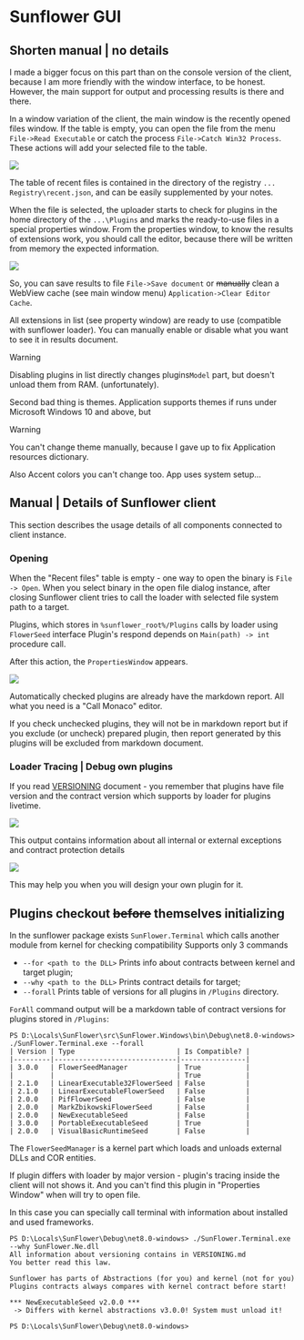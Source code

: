 # Sunflower GUI

## Shorten manual | no details 

I made a bigger focus on this part than on the console version of the client, because I am more friendly with the window interface, to be honest. However, the main support for output and processing results is there and there.

In a window variation of the client, the main window is the recently opened files window. If the table is empty, you can open the file from the menu `File->Read Executable` or catch the process `File->Catch Win32 Process`. These actions will add your selected file to the table.

<img src="assets/mainwnd.png">

The table of recent files is contained in the directory of the registry  `... Registry\recent.json`, and can be easily supplemented by your notes.

When the file is selected, the uploader starts to check for plugins in the home directory of the `...\Plugins` and marks the ready-to-use files in a special properties window.
From the properties window, to know the results of extensions work, you should call the editor, because there will be written from memory the expected information. 

<img src="assets/mdbook.png">

So, you can save results to file `File->Save document` or ~~manually~~ clean a WebView cache (see main window menu) `Application->Clear Editor Cache`.

All extensions in list (see property window) are ready to use (compatible with sunflower loader). You can manually enable or disable what you want to see it in results document.

> [!WARNING]
> Disabling plugins in list directly changes plugins`Model` part,  but doesn't unload them from RAM. (unfortunately).

Second bad thing is themes. Application supports themes if runs under Microsoft Windows 10 and above, but

> [!WARNING]
> You can't change theme manually, because I gave up to fix Application resources dictionary.

Also Accent colors you can't change too. App uses system setup...

## Manual | Details of Sunflower client
This section describes the usage details of all components connected to
client instance.

### Opening

When the "Recent files" table is empty - one way to 
open the binary is `File -> Open`. When you select binary in the 
open file dialog instance, after closing Sunflower client tries to call the loader with selected file system path to a target.

Plugins, which stores in `%sunflower_root%/Plugins` calls by loader using
`FlowerSeed` interface 
Plugin's respond depends on `Main(path) -> int` procedure call.  

After this action, the `PropertiesWindow` appears.

<img src="assets/preresult.png">

Automatically checked plugins are already have the markdown report.
All what you need is a "Call Monaco" editor.

If you check unchecked plugins, they will not be in markdown report but
if you exclude (or uncheck) prepared plugin, then report generated by this
plugins will be excluded from markdown document.

### Loader Tracing | Debug own plugins

If you read [VERSIONING](VERSIONING.md) document - you remember that
plugins have file version and the contract version which supports
by loader for plugins livetime.

<img src="assets/tracing.png">

This output contains information about all internal or 
external exceptions and contract protection details

<img src="assets/tracing console.png">

This may help you when you will design your own plugin for it.

## Plugins checkout ~~before~~ themselves initializing

In the sunflower package exists `SunFlower.Terminal` which
calls another module from kernel for checking compatibility
Supports only 3 commands
 - `--for <path to the DLL>` Prints info about contracts between kernel and target plugin;
 - `--why <path to the DLL>` Prints contract details for target;
 - `--forall` Prints table of versions for all plugins in `/Plugins` directory.

`ForAll` command output will be a markdown table of contract versions
for plugins stored in `/Plugins`: 
```
PS D:\Locals\SunFlower\src\SunFlower.Windows\bin\Debug\net8.0-windows> ./SunFlower.Terminal.exe --forall
| Version | Type                         | Is Compatible? |
|---------|------------------------------|----------------|
| 3.0.0   | FlowerSeedManager            | True           |
|         |                              | True           |
| 2.1.0   | LinearExecutable32FlowerSeed | False          |
| 2.1.0   | LinearExecutableFlowerSeed   | False          |
| 2.0.0   | PifFlowerSeed                | False          |
| 2.0.0   | MarkZbikowskiFlowerSeed      | False          |
| 2.0.0   | NewExecutableSeed            | False          |
| 3.0.0   | PortableExecutableSeed       | True           |
| 2.0.0   | VisualBasicRuntimeSeed       | False          |
```
The `FlowerSeedManager` is a kernel part which loads and unloads
external DLLs and COR entities. 

If plugin differs with loader by major version - plugin's tracing
inside the client will not shows it. And you can't find this plugin
in "Properties Window" when will try to open file.

In this case you can specially call terminal with information
about installed and used frameworks.
```
PS D:\Locals\SunFlower\Debug\net8.0-windows> ./SunFlower.Terminal.exe --why SunFlower.Ne.dll
All information about versioning contains in VERSIONING.md
You better read this law.

Sunflower has parts of Abstractions (for you) and kernel (not for you)
Plugins contracts always compares with kernel contract before start!

*** NewExecutableSeed v2.0.0 ***
 -> Differs with kernel abstractions v3.0.0! System must unload it!
 
PS D:\Locals\SunFlower\Debug\net8.0-windows>
```